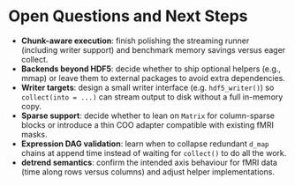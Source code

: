 # Open Questions and Next Steps

- **Chunk-aware execution**: finish polishing the streaming runner (including
  writer support) and benchmark memory savings versus eager collect.
- **Backends beyond HDF5**: decide whether to ship optional helpers (e.g., mmap)
  or leave them to external packages to avoid extra dependencies.
- **Writer targets**: design a small writer interface (e.g. `hdf5_writer()`)
  so `collect(into = ...)` can stream output to disk without a full in-memory
  copy.
- **Sparse support**: decide whether to lean on `Matrix` for column-sparse
  blocks or introduce a thin COO adapter compatible with existing fMRI masks.
- **Expression DAG validation**: learn when to collapse redundant `d_map`
  chains at append time instead of waiting for `collect()` to do all the work.
- **detrend semantics**: confirm the intended axis behaviour for fMRI data
  (time along rows versus columns) and adjust helper implementations.
